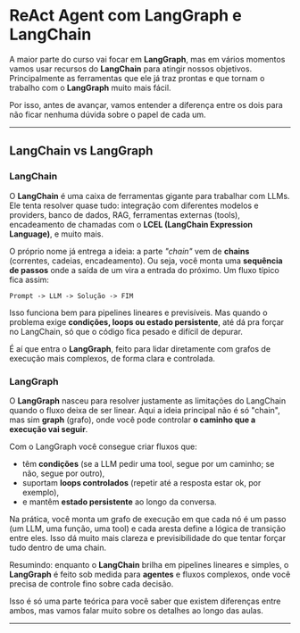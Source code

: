 # ReAct Agent com LangGraph e LangChain

A maior parte do curso vai focar em **LangGraph**, mas em vários momentos vamos
usar recursos do **LangChain** para atingir nossos objetivos. Principalmente as
ferramentas que ele já traz prontas e que tornam o trabalho com o **LangGraph**
muito mais fácil.

Por isso, antes de avançar, vamos entender a diferença entre os dois para não
ficar nenhuma dúvida sobre o papel de cada um.

---

## LangChain vs LangGraph

### LangChain

O **LangChain** é uma caixa de ferramentas gigante para trabalhar com LLMs. Ele
tenta resolver quase tudo: integração com diferentes modelos e providers, banco
de dados, RAG, ferramentas externas (tools), encadeamento de chamadas com o
**LCEL (LangChain Expression Language)**, e muito mais.

O próprio nome já entrega a ideia: a parte _"chain"_ vem de **chains**
(correntes, cadeias, encadeamento). Ou seja, você monta uma **sequência de
passos** onde a saída de um vira a entrada do próximo. Um fluxo típico fica
assim:

```
Prompt -> LLM -> Solução -> FIM
```

Isso funciona bem para pipelines lineares e previsíveis. Mas quando o problema
exige **condições, loops ou estado persistente**, até dá pra forçar no
LangChain, só que o código fica pesado e difícil de depurar.

É aí que entra o **LangGraph**, feito para lidar diretamente com grafos de
execução mais complexos, de forma clara e controlada.

### LangGraph

O **LangGraph** nasceu para resolver justamente as limitações do LangChain
quando o fluxo deixa de ser linear. Aqui a ideia principal não é só "chain", mas
sim **graph** (grafo), onde você pode controlar **o caminho que a execução vai
seguir**.

Com o LangGraph você consegue criar fluxos que:

- têm **condições** (se a LLM pedir uma tool, segue por um caminho; se não,
  segue por outro),
- suportam **loops controlados** (repetir até a resposta estar ok, por exemplo),
- e mantêm **estado persistente** ao longo da conversa.

Na prática, você monta um grafo de execução em que cada nó é um passo (um LLM,
uma função, uma tool) e cada aresta define a lógica de transição entre eles.
Isso dá muito mais clareza e previsibilidade do que tentar forçar tudo dentro de
uma chain.

Resumindo: enquanto o **LangChain** brilha em pipelines lineares e simples, o
**LangGraph** é feito sob medida para **agentes** e fluxos complexos, onde você
precisa de controle fino sobre cada decisão.

Isso é só uma parte teórica para você saber que existem diferenças entre ambos,
mas vamos falar muito sobre os detalhes ao longo das aulas.

---
